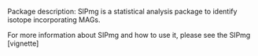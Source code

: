 Package description:
SIPmg is a statistical analysis package to identify isotope incorporating MAGs.

For more information about SIPmg and how to use it, please see the SIPmg [vignette]
